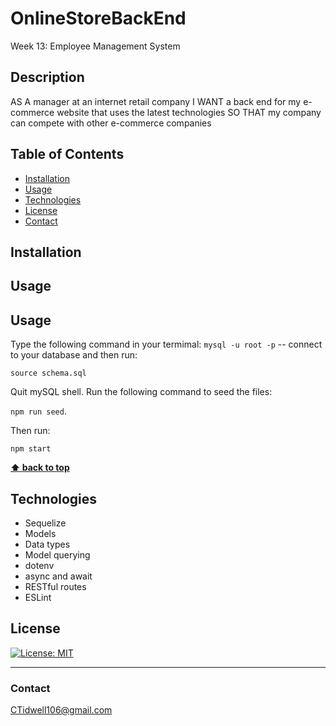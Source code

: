 # OnlineStoreBackEnd
Week 13: Employee Management System

## Description
AS A manager at an internet retail company
I WANT a back end for my e-commerce website that uses the latest technologies
SO THAT my company can compete with other e-commerce companies

## Table of Contents
* [Installation](#installation)
* [Usage](#usage)
* [Technologies](#technologies)
* [License](#license)
* [Contact](#contact)


## Installation


## Usage

## Usage
Type the following command in your termimal:
`mysql -u root -p` -- connect to your database and then run: 

`source schema.sql`

Quit mySQL shell. Run the following command to seed the files:

`npm run seed`.

Then run:

`npm start`

**[⬆ back to top](#table-of-contents)**


## Technologies
- Sequelize
- Models
- Data types
- Model querying
- dotenv
- async and await
- RESTful routes
- ESLint



## License
[![License: MIT](https://img.shields.io/badge/License-MIT-yellow.svg)](https://opensource.org/licenses/MIT)

---
### Contact
CTidwell106@gmail.com
